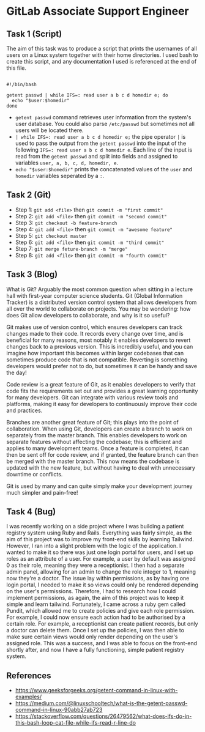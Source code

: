 # GitLab Associate Support Engineer

## Task 1 (Script)

The aim of this task was to produce a script that prints the usernames of all users on a Linux system together with their home directories. I used bash to create this script, and any documentation I used is referenced at the end of this file.

```shell

#!/bin/bash

getent passwd | while IFS=: read user a b c d homedir e; do
  echo "$user:$homedir"
done

```

- ```getent passwd``` command retrieves user information from the system's user database. You could also parse ```/etc/passwd``` but sometimes not all users will be located there.
- ```| while IFS=: read user a b c d homedir e;``` the pipe operator ```|``` is used to pass the output from the ```getent passwd``` into the input of the following ```IFS=: read user a b c d homedir e```. Each line of the input is read from the ```getent passwd``` and split into fields and assigned to variables ```user, a, b, c, d, homedir, e```.
- ```echo "$user:$homedir"``` prints the concatenated values of the ```user``` and ```homedir``` variables seperated by a ```:```.

## Task 2 (Git)

- Step 1: ```git add <file>``` then ```git commit -m "first commit"```
- Step 2: ```git add <file>``` then ```git commit -m "second commit"```
- Step 3: ```git checkout -b feature-branch```
- Step 4: ```git add <file>``` then ```git commit -m "awesome feature"```
- Step 5: ```git checkout master```
- Step 6: ```git add <file>``` then ```git commit -m "third commit"```
- Step 7: ```git merge feture-branch -m "merge"```
- Step 8: ```git add <file>``` then ```git commit -m "fourth commit"```

## Task 3 (Blog)

What is Git? Arguably the most common question when sitting in a lecture hall with first-year computer science students. Git (Global Information Tracker) is a distributed version control system that allows developers from all over the world to collaborate on projects. You may be wondering: how does Git allow developers to collaborate, and why is it so useful? 

Git makes use of version control, which ensures developers can track changes made to their code. It records every change over time, and is beneficial for many reasons, most notably it enables developers to revert changes back to a previous version. This is incredibly useful, and you can imagine how important this becomes within larger codebases that can sometimes produce code that is not compatible. Reverting is something developers would prefer not to do, but sometimes it can be handy and save the day!

Code review is a great feature of Git, as it enables developers to verify that code fits the requirements set out and provides a great learning opportunity for many developers. Git can integrate with various review tools and platforms, making it easy for developers to continuously improve their code and practices.

Branches are another great feature of Git; this plays into the point of collaboration. When using Git, developers can create a branch to work on separately from the master branch. This enables developers to work on separate features without affecting the codebase; this is efficient and applies to many development teams. Once a feature is completed, it can then be sent off for code review, and if granted, the feature branch can then be merged with the master branch. This now means the codebase is updated with the new feature, but without having to deal with unnecessary downtime or conflicts. 

Git is used by many and can quite simply make your development journey much simpler and pain-free!

## Task 4 (Bug)

I was recently working on a side project where I was building a patient registry system using Ruby and Rails. Everything was fairly simple, as the aim of this project was to improve my front-end skills by learning Tailwind. However, I ran into a slight problem with the logic of the application. I wanted to make it so there was just one login portal for users, and I set up roles as an attribute of a user. For example, a user by default was assigned 0 as their role, meaning they were a receptionist. I then had a separate admin panel, allowing for an admin to change the role integer to 1, meaning now they're a doctor. The issue lay within permissions, as by having one login portal, I needed to make it so views could only be rendered depending on the user's permissions. Therefore, I had to research how I could implement permissions, as again, the aim of this project was to keep it simple and learn tailwind. Fortunately, I came across a ruby gem called Pundit, which allowed me to create policies and give each role permission. For example, I could now ensure each action had to be authorised by a certain role. For example, a receptionist can create patient records, but only a doctor can delete them. Once I set up the policies, I was then able to make sure certain views would only render depending on the user's assigned role. This was a success, and I was able to focus on the front-end shortly after, and now I have a fully functioning, simple patient registry system.

## References

- https://www.geeksforgeeks.org/getent-command-in-linux-with-examples/
- https://medium.com/@linuxschooltech/what-is-the-getent-passwd-command-in-linux-90abb27ab723
- https://stackoverflow.com/questions/26479562/what-does-ifs-do-in-this-bash-loop-cat-file-while-ifs-read-r-line-do
